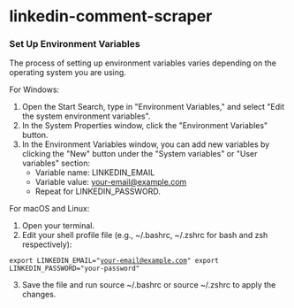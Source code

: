 # linkedin-comment-scraper

### Set Up Environment Variables

The process of setting up environment variables varies depending on the operating system you are using.

For Windows:

1. Open the Start Search, type in "Environment Variables," and select "Edit the system environment variables".
2. In the System Properties window, click the "Environment Variables" button.
3. In the Environment Variables window, you can add new variables by clicking the "New" button under the "System variables" or "User variables" section:
    - Variable name: LINKEDIN_EMAIL
    - Variable value: your-email@example.com
    - Repeat for LINKEDIN_PASSWORD.

For macOS and Linux:

1. Open your terminal.
2. Edit your shell profile file (e.g., ~/.bashrc, ~/.zshrc for bash and zsh respectively):

<code>export LINKEDIN_EMAIL="your-email@example.com"
export LINKEDIN_PASSWORD="your-password"
</code>

3. Save the file and run source ~/.bashrc or source ~/.zshrc to apply the changes.
